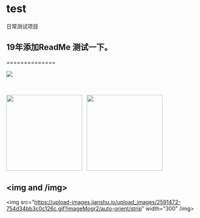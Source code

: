 # test
日常测试项目

19年添加ReadMe 测试一下。
-----------
==============

<a><img src="http://dump.thecybershadow.net/6c736bfd11ded8cdc5e2bda009a6694a/colortext.svg"/></a>
## <img >
<img src="https://upload-images.jianshu.io/upload_images/2591472-5a95c3f4c6e81e37.gif?imageMogr2/auto-orient/strip" width="200"> &nbsp;&nbsp;<img src="https://upload-images.jianshu.io/upload_images/2591472-754d34bb3c0c126c.gif?imageMogr2/auto-orient/strip" width="200">

## <img and /img>
<img src="https://upload-images.jianshu.io/upload_images/2591472-754d34bb3c0c126c.gif?imageMogr2/auto-orient/strip" width="300" /img>
